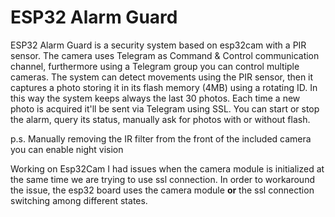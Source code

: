 # ESP32 Alarm Guard

ESP32 Alarm Guard is a security system based on esp32cam with a PIR sensor.
The camera uses Telegram as Command & Control communication channel, furthermore using a Telegram group you can control multiple cameras.
The system can detect movements using the PIR sensor, then it captures a photo storing it in its flash memory (4MB) using a rotating ID. In this way the system keeps always the last 30 photos.
Each time a new photo is acquired it'll be sent via Telegram using SSL.
You can start or stop the alarm, query its status, manually ask for photos with or without flash.

p.s. Manually removing the IR filter from the front of the included camera you can enable night vision

Working on Esp32Cam I had issues when the camera module is initialized at the same time we are trying to use ssl connection.
In order to workaround the issue, the esp32 board uses the camera module **or** the ssl connection switching among different states.




